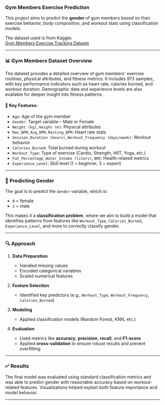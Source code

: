 ### Gym Members Exercise Prediction

This project aims to predict the **gender** of gym members based on their exercise behavior, body composition, and workout stats using classification models.

The dataset used is from Kaggle:  
[Gym Members Exercise Tracking Dataset](https://www.kaggle.com/datasets/valakhorasani/gym-members-exercise-dataset)

---

### 📊 Gym Members Dataset Overview

The dataset provides a detailed overview of gym members' exercise routines, physical attributes, and fitness metrics. It includes 973 samples, with key performance indicators such as heart rate, calories burned, and workout duration. Demographic data and experience levels are also available for deeper insight into fitness patterns.

#### 🔑 Key Features:

- `Age`: Age of the gym member  
- `Gender`: Target variable – Male or Female  
- `Weight (kg)`, `Height (m)`: Physical attributes  
- `Max_BPM`, `Avg_BPM`, `Resting_BPM`: Heart rate stats  
- `Session_Duration (hours)`, `Workout_Frequency (days/week)`: Workout behavior  
- `Calories_Burned`: Total burned during workout  
- `Workout_Type`: Type of exercise (Cardio, Strength, HIIT, Yoga, etc.)  
- `Fat_Percentage`, `Water_Intake (liters)`, `BMI`: Health-related metrics  
- `Experience_Level`: Skill level (1 = beginner, 3 = expert)

---

### 🎯 Predicting Gender

The goal is to predict the `Gender` variable, which is:

- `0` = female  
- `1` = male

This makes it a **classification problem**, where we aim to build a model that identifies patterns from features like `Workout_Type`, `Calories_Burned`, `Experience_Level`, and more to correctly classify gender.

---

### 🔍 Approach

1. **Data Preparation**  
   - Handled missing values  
   - Encoded categorical variables  
   - Scaled numerical features  

2. **Feature Selection**  
   - Identified key predictors (e.g., `Workout_Type`, `Workout_Frequency`, `Calories_Burned`)

3. **Modeling**  
   - Applied classification models (Random Forest, KNN, etc.)

4. **Evaluation**  
   - Used metrics like **accuracy**, **precision**, **recall**, and **F1-score**  
   - Applied **cross-validation** to ensure robust results and prevent overfitting

---

### ✅ Results

The final model was evaluated using standard classification metrics and was able to predict gender with reasonable accuracy based on workout-related features. Visualizations helped explain both feature importance and model behavior.

---


